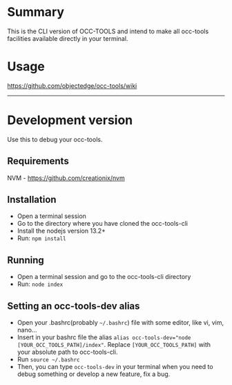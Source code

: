 # Summary

This is the CLI version of OCC-TOOLS and intend to make all occ-tools facilities available directly in your terminal.

# Usage

https://github.com/objectedge/occ-tools/wiki

___

# Development version

Use this to debug your occ-tools.

## Requirements

NVM - https://github.com/creationix/nvm

## Installation

- Open a terminal session
- Go to the directory where you have cloned the occ-tools-cli
- Install the nodejs version 13.2+
- Run: `npm install`

## Running

- Open a terminal session and go to the occ-tools-cli directory
- Run: `node index`

## Setting an occ-tools-dev alias

- Open your .bashrc(probably `~/.bashrc`) file with some editor, like vi, vim, nano...
- Insert in your bashrc file the alias `alias occ-tools-dev="node [YOUR_OCC_TOOLS_PATH]/index"`. Replace `[YOUR_OCC_TOOLS_PATH]` with your absolute path to occ-tools-cli.
- Run `source ~/.bashrc`
- Then, you can type `occ-tools-dev` in your terminal when you need to debug something or develop a new feature, fix a bug.



